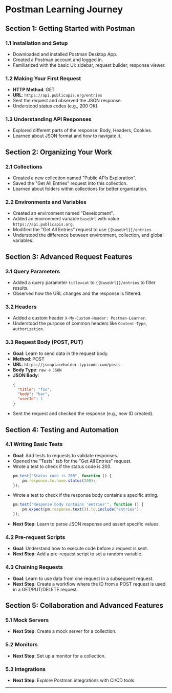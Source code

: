 # Postman Learning Journey

## Section 1: Getting Started with Postman

### 1.1 Installation and Setup
- Downloaded and installed Postman Desktop App.
- Created a Postman account and logged in.
- Familiarized with the basic UI: sidebar, request builder, response viewer.

### 1.2 Making Your First Request
- **HTTP Method**: GET
- **URL**: `https://api.publicapis.org/entries`
- Sent the request and observed the JSON response.
- Understood status codes (e.g., 200 OK).

### 1.3 Understanding API Responses
- Explored different parts of the response: Body, Headers, Cookies.
- Learned about JSON format and how to navigate it.

## Section 2: Organizing Your Work

### 2.1 Collections
- Created a new collection named "Public APIs Exploration".
- Saved the "Get All Entries" request into this collection.
- Learned about folders within collections for better organization.

### 2.2 Environments and Variables
- Created an environment named "Development".
- Added an environment variable `baseUrl` with value `https://api.publicapis.org`.
- Modified the "Get All Entries" request to use `{{baseUrl}}/entries`.
- Understood the difference between environment, collection, and global variables.

## Section 3: Advanced Request Features

### 3.1 Query Parameters
- Added a query parameter `title=cat` to `{{baseUrl}}/entries` to filter results.
- Observed how the URL changes and the response is filtered.

### 3.2 Headers
- Added a custom header `X-My-Custom-Header: Postman-Learner`.
- Understood the purpose of common headers like `Content-Type`, `Authorization`.

### 3.3 Request Body (POST, PUT)
- **Goal**: Learn to send data in the request body.
- **Method**: POST
- **URL**: `https://jsonplaceholder.typicode.com/posts`
- **Body Type**: `raw` -> `JSON`
- **JSON Body**:
  ```json
  {
    "title": "foo",
    "body": "bar",
    "userId": 1
  }
  ```
- Sent the request and checked the response (e.g., new ID created).

## Section 4: Testing and Automation

### 4.1 Writing Basic Tests
- **Goal**: Add tests to requests to validate responses.
- Opened the "Tests" tab for the "Get All Entries" request.
- Wrote a test to check if the status code is 200.
  ```javascript
  pm.test("Status code is 200", function () {
      pm.response.to.have.status(200);
  });
  ```
- Wrote a test to check if the response body contains a specific string.
  ```javascript
  pm.test("Response body contains 'entries'", function () {
      pm.expect(pm.response.text()).to.include("entries");
  });
  ```
- **Next Step**: Learn to parse JSON response and assert specific values.

### 4.2 Pre-request Scripts
- **Goal**: Understand how to execute code before a request is sent.
- **Next Step**: Add a pre-request script to set a random variable.

### 4.3 Chaining Requests
- **Goal**: Learn to use data from one request in a subsequent request.
- **Next Step**: Create a workflow where the ID from a POST request is used in a GET/PUT/DELETE request.

## Section 5: Collaboration and Advanced Features

### 5.1 Mock Servers
- **Next Step**: Create a mock server for a collection.

### 5.2 Monitors
- **Next Step**: Set up a monitor for a collection.

### 5.3 Integrations
- **Next Step**: Explore Postman integrations with CI/CD tools.

---
